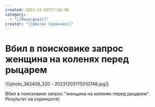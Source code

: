 ```yaml
---
created: 2023-12-03T17:50:00
category:
  - "[[Маносфера]]"
creator: "[[@Антон Сорвачев]]"
---
```


# Вбил в поисковике запрос женщина на коленях перед рыцарем


![[photo_382406_320 - 20231203175010748.jpg]]

Вбил в поисковике запрос "женщина на коленях перед рыцарем". Результат на скриншоте)
